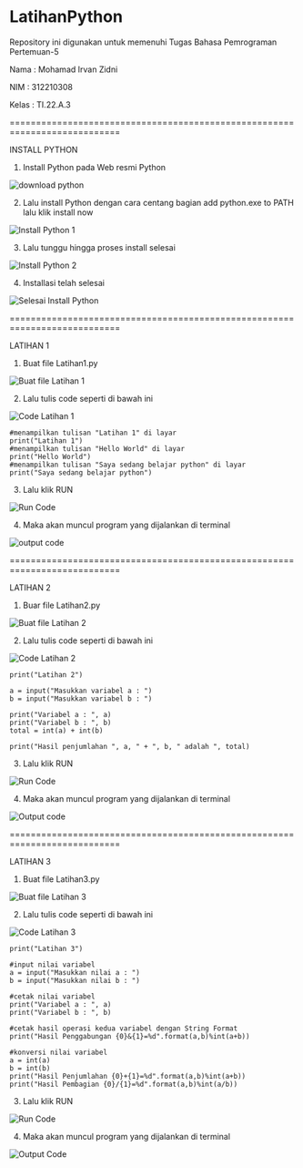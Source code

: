 # LatihanPython

Repository ini digunakan untuk memenuhi Tugas Bahasa Pemrograman Pertemuan-5


Nama : Mohamad Irvan Zidni

NIM : 312210308

Kelas : TI.22.A.3

===========================================================================

INSTALL PYTHON

1. Install Python pada Web resmi Python

![download python](https://user-images.githubusercontent.com/115876072/197432317-7df7e365-fda0-464a-8cfa-b36ba471a331.png)

2. Lalu install Python dengan cara centang bagian add python.exe to PATH lalu klik install now

![Install Python 1](https://user-images.githubusercontent.com/115876072/197432435-94120e98-c88a-4bd0-949a-ea969d4201fa.png)

3. Lalu tunggu hingga proses install selesai

![Install Python 2](https://user-images.githubusercontent.com/115876072/197432515-89b1b381-d46f-4f2a-9cfb-f1cf03e2914d.png)

4. Installasi telah selesai

![Selesai Install Python](https://user-images.githubusercontent.com/115876072/197432555-2a7cb8b7-8fbb-4ac0-b024-f18483162942.png)

===========================================================================

LATIHAN 1

1. Buat file Latihan1.py

![Buat file Latihan 1](https://user-images.githubusercontent.com/115876072/197449864-9ba20a6c-dc3f-4b24-807b-ad9ecbbb7322.png)

2. Lalu tulis code seperti di bawah ini

![Code Latihan 1](https://user-images.githubusercontent.com/115876072/197435347-3551d6fa-430a-45af-b2af-3f1db5700b6e.png)

    #menampilkan tulisan "Latihan 1" di layar
    print("Latihan 1")
    #menampilkan tulisan "Hello World" di layar 
    print("Hello World")
    #menampilkan tulisan "Saya sedang belajar python" di layar 
    print("Saya sedang belajar python")

3. Lalu klik RUN

![Run Code](https://user-images.githubusercontent.com/115876072/197435497-5753fada-5005-4596-ac0b-e552ff6f9163.png)

4. Maka akan muncul program yang dijalankan di terminal

![output code](https://user-images.githubusercontent.com/115876072/197435877-368b5b89-3275-4973-b9a9-4e6be750e3df.png)

===========================================================================

LATIHAN 2

1. Buar file Latihan2.py

![Buat file Latihan 2](https://user-images.githubusercontent.com/115876072/197449710-7107e682-ebda-4785-95bb-d65cc796227a.png)

2. Lalu tulis code seperti di bawah ini

![Code Latihan 2](https://user-images.githubusercontent.com/115876072/197436540-54e42acc-7bbb-449b-a327-86fee0534c87.png)

    print("Latihan 2")

    a = input("Masukkan variabel a : ")
    b = input("Masukkan variabel b : ")

    print("Variabel a : ", a)
    print("Variabel b : ", b)
    total = int(a) + int(b)

    print("Hasil penjumlahan ", a, " + ", b, " adalah ", total)

3. Lalu klik RUN

![Run Code](https://user-images.githubusercontent.com/115876072/197436828-8271ea76-0f21-49d1-b7b1-88cc1785f332.png)

4. Maka akan muncul program yang dijalankan di terminal

![Output code](https://user-images.githubusercontent.com/115876072/197437053-a7fe2222-c046-4eeb-8f96-53eea1eb7233.png)

===========================================================================

LATIHAN 3

1. Buat file Latihan3.py

![Buat file Latihan 3](https://user-images.githubusercontent.com/115876072/197450027-83532e4a-6eb7-4530-a54e-a4771b8e26e2.png)

2. Lalu tulis code seperti di bawah ini

![Code Latihan 3](https://user-images.githubusercontent.com/115876072/197450099-5f2b8e34-a608-4222-baf6-905f5269d5bb.png)

    print("Latihan 3")

    #input nilai variabel
    a = input("Masukkan nilai a : ")
    b = input("Masukkan nilai b : ")

    #cetak nilai variabel
    print("Variabel a : ", a)
    print("Variabel b : ", b)

    #cetak hasil operasi kedua variabel dengan String Format
    print("Hasil Penggabungan {0}&{1}=%d".format(a,b)%int(a+b))

    #konversi nilai variabel
    a = int(a)
    b = int(b)
    print("Hasil Penjumlahan {0}+{1}=%d".format(a,b)%int(a+b))
    print("Hasil Pembagian {0}/{1}=%d".format(a,b)%int(a/b))

3. Lalu klik RUN

![Run Code](https://user-images.githubusercontent.com/115876072/197450193-aeeeaa34-982d-45d4-bcca-088eab696e69.png)

4. Maka akan muncul program yang dijalankan di terminal

![Output Code](https://user-images.githubusercontent.com/115876072/197450418-91809216-5520-4c3e-9764-a653c4442166.png)
